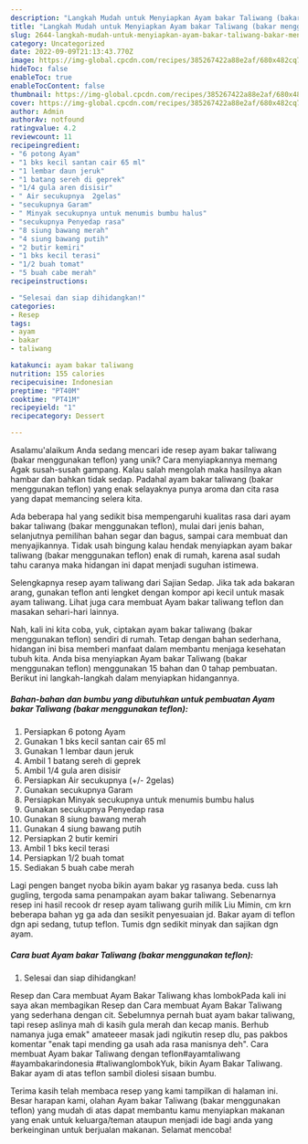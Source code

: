 ```yaml
---
description: "Langkah Mudah untuk Menyiapkan Ayam bakar Taliwang (bakar menggunakan teflon){ yang Enak"
title: "Langkah Mudah untuk Menyiapkan Ayam bakar Taliwang (bakar menggunakan teflon){ yang Enak"
slug: 2644-langkah-mudah-untuk-menyiapkan-ayam-bakar-taliwang-bakar-menggunakan-teflon-yang-enak
category: Uncategorized
date: 2022-09-09T21:13:43.770Z
image: https://img-global.cpcdn.com/recipes/385267422a88e2af/680x482cq70/ayam-bakar-taliwang-bakar-menggunakan-teflon-foto-resep-utama.jpg
hideToc: false
enableToc: true
enableTocContent: false
thumbnail: https://img-global.cpcdn.com/recipes/385267422a88e2af/680x482cq70/ayam-bakar-taliwang-bakar-menggunakan-teflon-foto-resep-utama.jpg
cover: https://img-global.cpcdn.com/recipes/385267422a88e2af/680x482cq70/ayam-bakar-taliwang-bakar-menggunakan-teflon-foto-resep-utama.jpg
author: Admin
authorAv: notfound
ratingvalue: 4.2
reviewcount: 11
recipeingredient:
- "6 potong Ayam"
- "1 bks kecil santan cair 65 ml"
- "1 lembar daun jeruk"
- "1 batang sereh di geprek"
- "1/4 gula aren disisir"
- " Air secukupnya  2gelas"
- "secukupnya Garam"
- " Minyak secukupnya untuk menumis bumbu halus"
- "secukupnya Penyedap rasa"
- "8 siung bawang merah"
- "4 siung bawang putih"
- "2 butir kemiri"
- "1 bks kecil terasi"
- "1/2 buah tomat"
- "5 buah cabe merah"
recipeinstructions:

- "Selesai dan siap dihidangkan!"
categories:
- Resep
tags:
- ayam
- bakar
- taliwang

katakunci: ayam bakar taliwang 
nutrition: 155 calories
recipecuisine: Indonesian
preptime: "PT40M"
cooktime: "PT41M"
recipeyield: "1"
recipecategory: Dessert

---
```



Asalamu'alaikum Anda sedang mencari ide resep ayam bakar taliwang (bakar menggunakan teflon) yang unik? Cara menyiapkannya memang Agak susah-susah gampang. Kalau salah mengolah maka hasilnya akan hambar dan bahkan tidak sedap. Padahal ayam bakar taliwang (bakar menggunakan teflon) yang enak selayaknya punya aroma dan cita rasa yang dapat memancing selera kita.


Ada beberapa hal yang sedikit bisa mempengaruhi kualitas rasa dari ayam bakar taliwang (bakar menggunakan teflon), mulai dari jenis bahan, selanjutnya pemilihan bahan segar dan bagus, sampai cara membuat dan menyajikannya. Tidak usah bingung kalau hendak menyiapkan ayam bakar taliwang (bakar menggunakan teflon) enak di rumah, karena asal sudah tahu caranya maka hidangan ini dapat menjadi suguhan istimewa.

Selengkapnya resep ayam taliwang dari Sajian Sedap. Jika tak ada bakaran arang, gunakan teflon anti lengket dengan kompor api kecil untuk masak ayam taliwang. Lihat juga cara membuat Ayam bakar taliwang teflon dan masakan sehari-hari lainnya.


Nah, kali ini kita coba, yuk, ciptakan ayam bakar taliwang (bakar menggunakan teflon) sendiri di rumah. Tetap dengan bahan sederhana, hidangan ini bisa memberi manfaat dalam membantu menjaga kesehatan tubuh kita. Anda bisa menyiapkan Ayam bakar Taliwang (bakar menggunakan teflon) menggunakan 15 bahan dan 0 tahap pembuatan. Berikut ini langkah-langkah dalam menyiapkan hidangannya.

<!--inarticleads1-->

##### Bahan-bahan dan bumbu yang dibutuhkan untuk pembuatan Ayam bakar Taliwang (bakar menggunakan teflon):

1. Persiapkan 6 potong Ayam
1. Gunakan 1 bks kecil santan cair 65 ml
1. Gunakan 1 lembar daun jeruk
1. Ambil 1 batang sereh di geprek
1. Ambil 1/4 gula aren disisir
1. Persiapkan  Air secukupnya (+/- 2gelas)
1. Gunakan secukupnya Garam
1. Persiapkan  Minyak secukupnya untuk menumis bumbu halus
1. Gunakan secukupnya Penyedap rasa
1. Gunakan 8 siung bawang merah
1. Gunakan 4 siung bawang putih
1. Persiapkan 2 butir kemiri
1. Ambil 1 bks kecil terasi
1. Persiapkan 1/2 buah tomat
1. Sediakan 5 buah cabe merah


Lagi pengen banget nyoba bikin ayam bakar yg rasanya beda. cuss lah gugling, tergoda sama penampakan ayam bakar taliwang. Sebenarnya resep ini hasil recook dr resep ayam taliwang gurih milik Liu Mimin, cm krn beberapa bahan yg ga ada dan sesikit penyesuaian jd. Bakar ayam di teflon dgn api sedang, tutup teflon. Tumis dgn sedikit minyak dan sajikan dgn ayam. 

<!--inarticleads2-->

##### Cara buat Ayam bakar Taliwang (bakar menggunakan teflon):


1. Selesai dan siap dihidangkan!

Resep dan Cara membuat Ayam Bakar Taliwang khas lombokPada kali ini saya akan membagikan Resep dan Cara membuat Ayam Bakar Taliwang yang sederhana dengan cit. Sebelumnya pernah buat ayam bakar taliwang, tapi resep aslinya mah di kasih gula merah dan kecap manis. Berhub namanya juga emak&#34; amateeer masak jadi ngikutin resep dlu, pas pakbos komentar &#34;enak tapi mending ga usah ada rasa manisnya deh&#34;. Cara membuat Ayam bakar Taliwang dengan teflon#ayamtaliwang #ayambakarindonesia #taliwanglombokYuk, bikin Ayam Bakar Taliwang. Bakar ayam di atas teflon sambil diolesi sisaan bumbu. 

Terima kasih telah membaca resep yang kami tampilkan di halaman ini. Besar harapan kami, olahan Ayam bakar Taliwang (bakar menggunakan teflon) yang mudah di atas dapat membantu kamu menyiapkan makanan yang enak untuk keluarga/teman ataupun menjadi ide bagi anda yang berkeinginan untuk berjualan makanan. Selamat mencoba!
